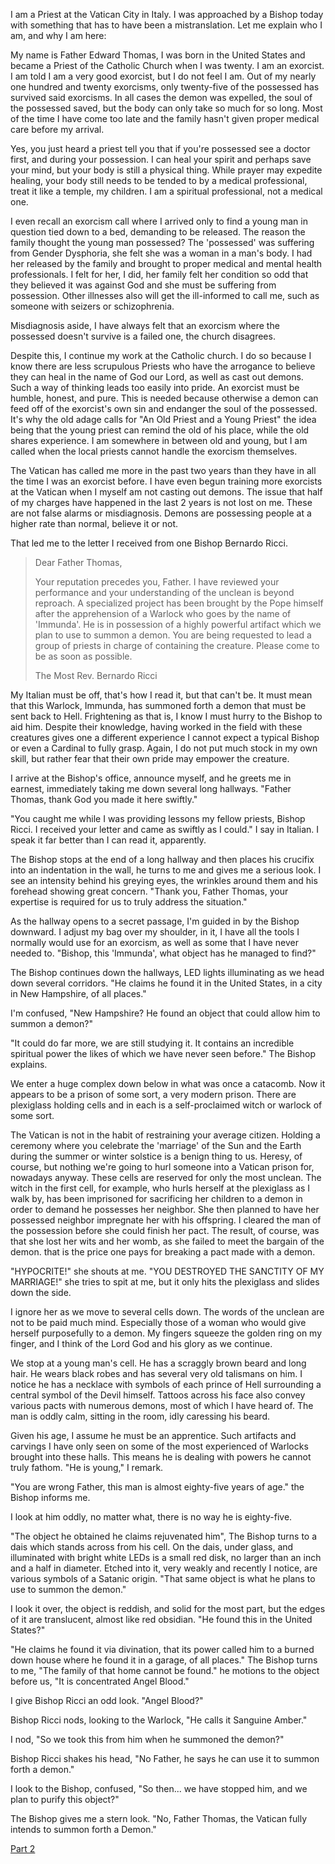 I am a Priest at the Vatican City in Italy.  I was approached by a Bishop today with something that has to have been a mistranslation.  Let me explain who I am, and why I am here:

My name is Father Edward Thomas, I was born in the United States and became a Priest of the Catholic Church when I was twenty.  I am an exorcist.  I am told I am a very good exorcist, but I do not feel I am.  Out of my nearly one hundred and twenty exorcisms, only twenty-five of the possessed has survived said exorcisms.  In all cases the demon was expelled, the soul of the possessed saved, but the body can only take so much for so long.  Most of the time I have come too late and the family hasn't given proper medical care before my arrival.

Yes, you just heard a priest tell you that if you're possessed see a doctor first, and during your possession.  I can heal your spirit and perhaps save your mind, but your body is still a physical thing.  While prayer may expedite healing, your body still needs to be tended to by a medical professional, treat it like a temple, my children.  I am a spiritual professional, not a medical one.

I even recall an exorcism call where I arrived only to find a young man in question tied down to a bed, demanding to be released.  The reason the family thought the young man possessed?  The 'possessed' was suffering from Gender Dysphoria, she felt she was a woman in a man's body.  I had her released by the family and brought to proper medical and mental health professionals.  I felt for her, I did, her family felt her condition so odd that they believed it was against God and she must be suffering from possession.  Other illnesses also will get the ill-informed to call me, such as someone with seizers or schizophrenia.

Misdiagnosis aside, I have always felt that an exorcism where the possessed doesn't survive is a failed one, the church disagrees.

Despite this, I continue my work at the Catholic church.  I do so because I know there are less scrupulous Priests who have the arrogance to believe they can heal in the name of God our Lord, as well as cast out demons.  Such a way of thinking leads too easily into pride.  An exorcist must be humble, honest, and pure.  This is needed because otherwise a demon can feed off of the exorcist's own sin and endanger the soul of the possessed.  It's why the old adage calls for "An Old Priest and a Young Priest" the idea being that the young priest can remind the old of his place, while the old shares experience.  I am somewhere in between old and young, but I am called when the local priests cannot handle the exorcism themselves.

The Vatican has called me more in the past two years than they have in all the time I was an exorcist before.  I have even begun training more exorcists at the Vatican when I myself am not casting out demons.  The issue that half of my charges have happened in the last 2 years is not lost on me.  These are not false alarms or misdiagnosis.  Demons are possessing people at a higher rate than normal, believe it or not.

That led me to the letter I received from one Bishop Bernardo Ricci.

>Dear Father Thomas,  
>  
>Your reputation precedes you, Father.  I have reviewed your performance and your understanding of the unclean is beyond reproach.  A specialized project has been brought by the Pope himself after the apprehension of a Warlock who goes by the name of 'Immunda'.  He is in possession of a highly powerful artifact which we plan to use to summon a demon.  You are being requested to lead a group of priests in charge of containing the creature.  Please come to be as soon as possible.  
>  
>The Most Rev. Bernardo Ricci

My Italian must be off, that's how I read it, but that can't be.  It must mean that this Warlock, Immunda, has summoned forth a demon that must be sent back to Hell. Frightening as that is, I know I must hurry to the Bishop to aid him.  Despite their knowledge, having worked in the field with these creatures gives one a different experience I cannot expect a typical Bishop or even a Cardinal to fully grasp.  Again, I do not put much stock in my own skill, but rather fear that their own pride may empower the creature.

I arrive at the Bishop's office, announce myself, and he greets me in earnest, immediately taking me down several long hallways.  "Father Thomas, thank God you made it here swiftly."

"You caught me while I was providing lessons my fellow priests, Bishop Ricci.  I received your letter and came as swiftly as I could." I say in Italian.  I speak it far better than I can read it, apparently.

The Bishop stops at the end of a long hallway and then places his crucifix into an indentation in the wall, he turns to me and gives me a serious look.  I see an intensity behind his greying eyes, the wrinkles around them and his forehead showing great concern.  "Thank you, Father Thomas, your expertise is required for us to truly address the situation."

As the hallway opens to a secret passage, I'm guided in by the Bishop downward.  I adjust my bag over my shoulder, in it, I have all the tools I normally would use for an exorcism, as well as some that I have never needed to.  "Bishop, this 'Immunda', what object has he managed to find?"

The Bishop continues down the hallways, LED lights illuminating as we head down several corridors. "He claims he found it in the United States, in a city in New Hampshire, of all places."

I'm confused, "New Hampshire?  He found an object that could allow him to summon a demon?"

"It could do far more, we are still studying it.  It contains an incredible spiritual power the likes of which we have never seen before." The Bishop explains.

We enter a huge complex down below in what was once a catacomb.  Now it appears to be a prison of some sort, a very modern prison.  There are plexiglass holding cells and in each is a self-proclaimed witch or warlock of some sort.

The Vatican is not in the habit of restraining your average citizen.  Holding a ceremony where you celebrate the 'marriage' of the Sun and the Earth during the summer or winter solstice is a benign thing to us.  Heresy, of course, but nothing we're going to hurl someone into a Vatican prison for, nowadays anyway.  These cells are reserved for only the most unclean.  The witch in the first cell, for example, who hurls herself at the plexiglass as I walk by, has been imprisoned for sacrificing her children to a demon in order to demand he possesses her neighbor. She then planned to have her possessed neighbor impregnate her with his offspring.  I cleared the man of the possession before she could finish her pact.  The result, of course, was that she lost her wits and her womb, as she failed to meet the bargain of the demon.  that is the price one pays for breaking a pact made with a demon.

"HYPOCRITE!" she shouts at me.  "YOU DESTROYED THE SANCTITY OF MY MARRIAGE!" she tries to spit at me, but it only hits the plexiglass and slides down the side.

I ignore her as we move to several cells down.  The words of the unclean are not to be paid much mind.  Especially those of a woman who would give herself purposefully to a demon.  My fingers squeeze the golden ring on my finger, and I think of the Lord God and his glory as we continue.

We stop at a young man's cell.  He has a scraggly brown beard and long hair.  He wears black robes and has several very old talismans on him.  I notice he has a necklace with symbols of each prince of Hell surrounding a central symbol of the Devil himself.   Tattoos across his face also convey various pacts with numerous demons, most of which I have heard of.  The man is oddly calm, sitting in the room, idly caressing his beard.

Given his age, I assume he must be an apprentice.  Such artifacts and carvings I have only seen on some of the most experienced of Warlocks brought into these halls.  This means he is dealing with powers he cannot truly fathom.  "He is young," I remark.

"You are wrong Father, this man is almost eighty-five years of age." the Bishop informs me.

I look at him oddly, no matter what, there is no way he is eighty-five.

"The object he obtained he claims rejuvenated him", The Bishop turns to a dais which stands across from his cell.  On the dais, under glass, and illuminated with bright white LEDs is a small red disk, no larger than an inch and a half in diameter. Etched into it, very weakly and recently I notice, are various symbols of a Satanic origin.  "That same object is what he plans to use to summon the demon."

I look it over, the object is reddish, and solid for the most part, but the edges of it are translucent, almost like red obsidian. "He found this in the United States?"

"He claims he found it via divination, that its power called him to a burned down house where he found it in a garage, of all places." The Bishop turns to me, "The family of that home cannot be found."  he motions to the object before us, "It is concentrated Angel Blood."

I give Bishop Ricci an odd look.  "Angel Blood?"

Bishop Ricci nods, looking to the Warlock, "He calls it Sanguine Amber."

I nod, "So we took this from him when he summoned the demon?"

Bishop Ricci shakes his head, "No Father, he says he can use it to summon forth a demon."

I look to the Bishop, confused, "So then... we have stopped him, and we plan to purify this object?"

The Bishop gives me a stern look.  "No, Father Thomas, the Vatican fully intends to summon forth a Demon."  


[Part 2](https://www.reddit.com/r/nosleep/comments/aa8g4b/i_am_a_priest_at_the_vatican_we_are_going_to/)